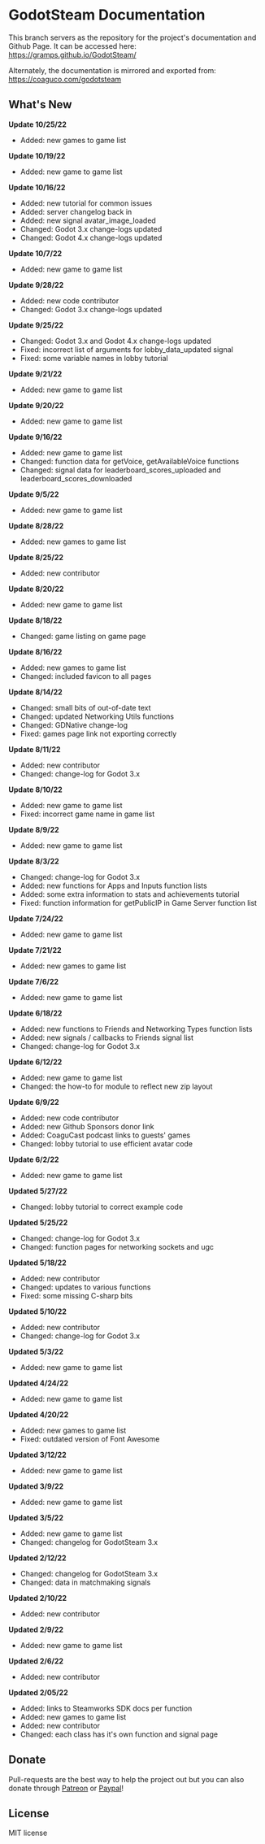 # GodotSteam Documentation

This branch servers as the repository for the project's documentation and Github Page. It can be accessed here: https://gramps.github.io/GodotSteam/

Alternately, the documentation is mirrored and exported from: https://coaguco.com/godotsteam

What's New
-------------
**Update 10/25/22**
- Added: new games to game list

**Update 10/19/22**
- Added: new game to game list

**Update 10/16/22**
- Added: new tutorial for common issues
- Added: server changelog back in
- Added: new signal avatar_image_loaded
- Changed: Godot 3.x change-logs updated
- Changed: Godot 4.x change-logs updated

**Update 10/7/22**
- Added: new game to game list

**Update 9/28/22**
- Added: new code contributor
- Changed: Godot 3.x change-logs updated

**Update 9/25/22**
- Changed: Godot 3.x and Godot 4.x change-logs updated
- Fixed: incorrect list of arguments for lobby_data_updated signal
- Fixed: some variable names in lobby tutorial

**Update 9/21/22**
- Added: new game to game list

**Update 9/20/22**
- Added: new game to game list

**Update 9/16/22**
- Added: new game to game list
- Changed: function data for getVoice, getAvailableVoice functions
- Changed: signal data for leaderboard_scores_uploaded and leaderboard_scores_downloaded

**Update 9/5/22**
- Added: new game to game list

**Update 8/28/22**
- Added: new games to game list

**Update 8/25/22**
- Added: new contributor

**Update 8/20/22**
- Added: new game to game list

**Update 8/18/22**
- Changed: game listing on game page

**Update 8/16/22**
- Added: new games to game list
- Changed: included favicon to all pages

**Update 8/14/22**
- Changed: small bits of out-of-date text
- Changed: updated Networking Utils functions
- Changed: GDNative change-log
- Fixed: games page link not exporting correctly

**Update 8/11/22**
- Added: new contributor
- Changed: change-log for Godot 3.x

**Update 8/10/22**
- Added: new game to game list
- Fixed: incorrect game name in game list

**Update 8/9/22**
- Added: new game to game list

**Update 8/3/22**
- Changed: change-log for Godot 3.x
- Added: new functions for Apps and Inputs function lists
- Added: some extra information to stats and achievements tutorial
- Fixed: function information for getPublicIP in Game Server function list

**Update 7/24/22**
- Added: new game to game list

**Update 7/21/22**
- Added: new games to game list

**Update 7/6/22**
- Added: new game to game list

**Update 6/18/22**
- Added: new functions to Friends and Networking Types function lists
- Added: new signals / callbacks to Friends signal list
- Changed: change-log for Godot 3.x

**Update 6/12/22**
- Added: new game to game list
- Changed: the how-to for module to reflect new zip layout

**Update 6/9/22**
- Added: new code contributor
- Added: new Github Sponsors donor link
- Added: CoaguCast podcast links to guests' games
- Changed: lobby tutorial to use efficient avatar code

**Update 6/2/22**
- Added: new game to game list

**Updated 5/27/22**
- Changed: lobby tutorial to correct example code

**Updated 5/25/22**
- Changed: change-log for Godot 3.x
- Changed: function pages for networking sockets and ugc

**Updated 5/18/22**
- Added: new contributor
- Changed: updates to various functions
- Fixed: some missing C-sharp bits

**Updated 5/10/22**
- Added: new contributor
- Changed: change-log for Godot 3.x

**Updated 5/3/22**
- Added: new game to game list

**Updated 4/24/22**
- Added: new game to game list

**Updated 4/20/22**
- Added: new games to game list
- Fixed: outdated version of Font Awesome

**Updated 3/12/22**
- Added: new game to game list

**Updated 3/9/22**
- Added: new game to game list

**Updated 3/5/22**
- Added: new game to game list
- Changed: changelog for GodotSteam 3.x

**Updated 2/12/22**
- Changed: changelog for GodotSteam 3.x
- Changed: data in matchmaking signals

**Updated 2/10/22**
- Added: new contributor

**Updated 2/9/22**
- Added: new game to game list

**Updated 2/6/22**
- Added: new contributor

**Updated 2/05/22**
- Added: links to Steamworks SDK docs per function
- Added: new games to game list
- Added: new contributor
- Changed: each class has it's own function and signal page


Donate
-------------
Pull-requests are the best way to help the project out but you can also donate through [Patreon](https://patreon.com/coaguco) or [Paypal](https://www.paypal.me/sithlordkyle)!

License
-------------
MIT license
